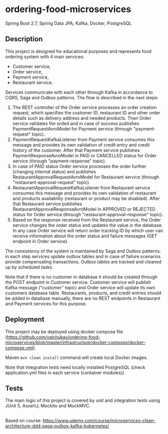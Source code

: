 # ordering-food-microservices
Spring Boot 2.7, Spring Data JPA, Kafka, Docker, PostgreSQL

## Description

This project is designed for educational purposes and represents food ordering system with 4 main services: 
- Customer service,
- Order service,
- Payment service,
- Restaurant service.

Services communicate with each other through Kafka in accordance to CQRS, Saga and Outbox patterns. The flow is described in the next steps:

1. The REST controller of the Order service processes an order creation request, which specifies the customer ID, restaurant ID and other order details such as delivery address and needed products. Then Order service validates the orded and in case of success publishes PaymentRequestAvroModel for Payment service (through "payment-request" topic).
2. PaymentRequestKafkaListener from Payment service consumes this message and provides its own validation of credit entry and credit history of the customer. After that Payment service publishes PaymentResponseAvroModel in PAID or CANCELLED status for Order service (through "payment-response" topic).
3. In case of PAID status Order service processes the order further (changing internal status) and publishes RestaurantApprovalRequestAvroModel for Restaurant service (through "restaurant-approval-request" topic).
4. RestaurantApprovalRequestKafkaListener from Restaurant service consumes this message and provides its own validation of restaurant and products availability (restaurant or product may be disabled). After that Restaurant service publishes RestaurantApprovalResponseAvroModel in APPROVED or REJECTED status for Order service (through "restaurant-approval-response" topic).
5. Based on the response received from the Restaurant service, the Order service changes the order status and updates the value in the database. In any case Order service will return order tracking ID by which user can receive information about the order status and failure messages (GET endpoint in Order service).

The consistency of the system is maintained by Saga and Outbox patterns: in each step services update outbox tables and in case of failure scenarios provide compensating transactions. Outbox tables are tracked and cleaned up by scheduled tasks.

Note that if there is no customer in database it should be created through the POST endpoint in Customer service. Customer service will publish Kafka message ("customer" topic) and Order service will update its own customers database table. Restaurants, products, and credit entries should be added in database manually, there are no REST endpoints in Restaurant and Payment services for this purpose.

## Deployment

This project may be deployed using docker compose file (https://github.com/valchukav/ordering-food-microservices/blob/master/infrastructure/docker-compose/docker-compose.yml). 

Maven `mvn clean install` command will create local Docker images.

Note that integration tests need locally installed PostgreSQL (check application.yml files in each service (container modules)).

## Tests

The main logic of this project is covered by unit and integration tests using JUnit 5, AssertJ, Mockito and MockMVC.

##
Based on course: https://www.udemy.com/course/microservices-clean-architecture-ddd-saga-outbox-kafka-kubernetes/
